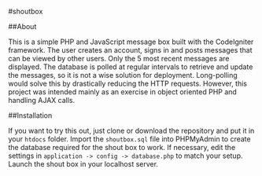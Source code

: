 #shoutbox

##About

This is a simple PHP and JavaScript message box built with the CodeIgniter framework. The user creates an account, signs in and posts messages that can be viewed by other users. Only the 5 most recent messages are displayed. The database is polled at regular intervals to retrieve and update the messages, so it is not a wise solution for deployment. Long-polling would solve this by drastically reducing the HTTP requests. However, this project was intended mainly as an exercise in object oriented PHP and handling AJAX calls.

##Installation

If you want to try this out, just clone or download the repository and put it in your `htdocs` folder. Import the `shoutbox.sql` file into PHPMyAdmin to create the database required for the shout box to work. If necessary, edit the settings in `application -> config -> database.php` to match your setup. Launch the shout box in your localhost server.
